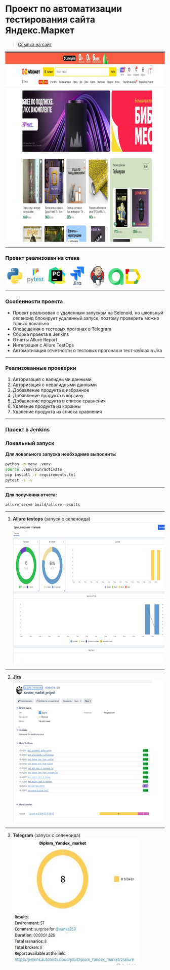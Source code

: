 # Проект по автоматизации тестирования сайта Яндекс.Маркет

> <a target="_blank" href="https://market.yandex.ru/">Ссылка на сайт</a>

<img src="resources/images/main_page.jpg" width="1000" height="600"/>

*** 

### Проект реализован на стеке

<img src="resources/pictures/python-original.svg" width="60" height="60"/>  <img src="resources/pictures/pytest-original-wordmark.svg" width="65" height="60"/> <img src="resources/pictures/pycharm-original.svg" width="60" height="60"/> <img src="resources/pictures/jira-original-wordmark.svg" width="60" height="60"/> <img src="resources/pictures/jenkins-original.svg" width="60" height="60"/> <img src="resources/pictures/allure_testops.png" width="50" height="55"/> <img src="resources/pictures/allure_report.png" width="50" height="55"/> 

***  

### Особенности проекта

* Проект реализован с удаленным запуском на Selenoid, но школьный селеноид блокирует удаленный запуск, поэтому проверить
  можно только локально
* Оповещения о тестовых прогонах в Telegram
* Сборка проекта в Jenkins
* Отчеты Allure Report
* Интеграция с Allure TestOps
* Автоматизация отчетности о тестовых прогонах и тест-кейсах в Jira

----

### Реализованные проеверки

1. Авторизация с валидными данными
2. Авторизация с невалидными данными
3. Добавление продукта в избранное
4. Добавление продукта в корзину
5. Добавление продукта в список сравнения
6. Удаление продукта из корзины
7. Удаление продукта из списка сравнения

____

### [Проект](https://www.neoflex.ru/) в Jenkins

### Локальный запуск

**Для локального запуска необходимо выполнить:**

```bash
python -m venv .venv
source .venv/bin/activate
pip install -r requirements.txt
pytest -s -v
```

____
**Для получения отчета:**

```bash
allure serve build/allure-results
```

____

1. **Allure testops**  (запуск с селеноида)
   <img src="resources/images/alluretestops.jpg" width="1000" height="450"/>

___  

2. **Jira**  
   <img src="resources/images/jira.jpg" width="750" height="450"/>

___  

3. **Telegram**  (запуск с селеноида)
   <img src="resources/images/tg.jpg" width="400" height="400"/>
